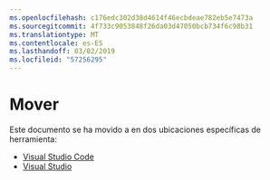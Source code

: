 ```yaml
---
ms.openlocfilehash: c176edc302d38d4614f46ecbdeae782eb5e7473a
ms.sourcegitcommit: 4f733c9053848f26da03d47050bcb734f6c98b31
ms.translationtype: MT
ms.contentlocale: es-ES
ms.lasthandoff: 03/02/2019
ms.locfileid: "57256295"
---
```

# <a name="moved"></a>Mover

Este documento se ha movido a en dos ubicaciones específicas de herramienta:

- [Visual Studio Code](https://aka.ms/vsls-docs/vscode)
- [Visual Studio](https://aka.ms/vsls-docs/vs)

